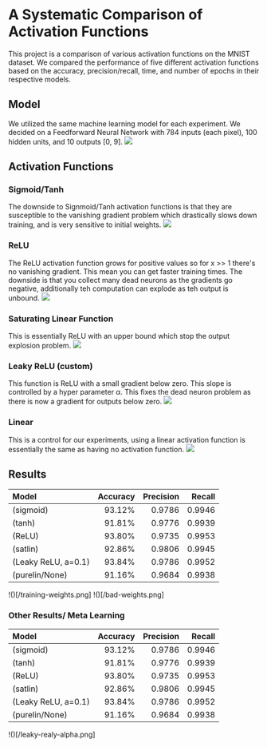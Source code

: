 # A Systematic Comparison of Activation Functions

This project is a comparison of various activation functions on the MNIST dataset. We compared the performance of five different activation functions based on the accuracy, precision/recall, time, and number of epochs in their respective models.

## Model

We utilized the same machine learning model for each experiment. We decided on a Feedforward Neural Network with 784 inputs (each pixel), 100 hidden units, and 10 outputs [0, 9].
![](https://cdn-images-1.medium.com/max/1600/0*IUWJ5oJ_z6AiG7Ja.jpg)

## Activation Functions

### Sigmoid/Tanh

The downside to Signmoid/Tanh activation functions is that they are susceptible to the vanishing gradient problem which drastically slows down training, and is very sensitive to initial weights.
![](https://cdn-images-1.medium.com/max/1600/1*f9erByySVjTjohfFdNkJYQ.jpeg)

### ReLU

The ReLU activation function grows for positive values so for x >> 1 there's no vanishing gradient. This mean you can get faster training times. The downside is that you collect many dead neurons as the gradients go negative, additionally teh computation can explode as teh output is unbound.
![](https://i.stack.imgur.com/8CGlM.png)

### Saturating Linear Function

This is essentially ReLU with an upper bound which stop the output explosion problem.
![](https://www.mathworks.com/help/ident/ref/function_saturation.png)

### Leaky ReLU (custom)

This function is ReLU with a small gradient below zero. This slope is controlled by a hyper parameter α. This fixes the dead neuron problem as there is now a gradient for outputs below zero.
![](https://cdn-images-1.medium.com/max/1600/1*tqN5Q_DqdFgsPP6NpRPbfA.png)

### Linear

This is a control for our experiments, using a linear activation function is essentially the same as having no activation function.
![](https://www.researchgate.net/profile/Valerio_Lo_Brano/publication/259843708/figure/fig9/AS:322849555402767@1453984740551/The-most-common-activation-functions-a-step-function-b-linear-function-c-sigmoid.png)

## Results

|Model               |Accuracy  |Precision |Recall|
|:-------------------|---------:|---------:|-----:|
|(sigmoid)           |93.12%    |0.9786    |0.9946|
|(tanh)              |91.81%    |0.9776    |0.9939|
|(ReLU)              |93.80%    |0.9735    |0.9953|
|(satlin)            |92.86%    |0.9806    |0.9945|
|(Leaky ReLU, a=0.1) |93.84%    |0.9786    |0.9952|
|(purelin/None)      |91.16%    |0.9684    |0.9938|

!()[/training-weights.png]
!()[/bad-weights.png]

### Other Results/ Meta Learning
|Model              |Accuracy |Precision |Recall|
|:------------------|--------:|---------:|-----:|
|(sigmoid)          |93.12%   |0.9786    |0.9946|
|(tanh)             |91.81%   |0.9776    |0.9939|
|(ReLU)             |93.80%   |0.9735    |0.9953|
|(satlin)           |92.86%   |0.9806    |0.9945|
|(Leaky ReLU, a=0.1)|93.84%   |0.9786    |0.9952|
|(purelin/None)     |91.16%   |0.9684    |0.9938|

!()[/leaky-realy-alpha.png]
